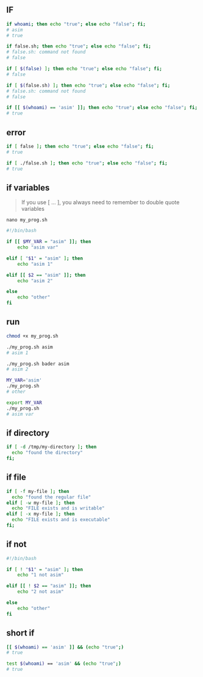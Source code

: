## IF
```bash
if whoami; then echo "true"; else echo "false"; fi;
# asim
# true

if false.sh; then echo "true"; else echo "false"; fi;
# false.sh: command not found
# false

if [ $(false) ]; then echo "true"; else echo "false"; fi;
# false

if [ $(false.sh) ]; then echo "true"; else echo "false"; fi;
# false.sh: command not found
# false

if [[ $(whoami) == 'asim' ]]; then echo "true"; else echo "false"; fi;
# true
```


## error
```bash
if [ false ]; then echo "true"; else echo "false"; fi;
# true

if [ ./false.sh ]; then echo "true"; else echo "false"; fi;
# true
```


## if variables
> If you use [ ... ], you always need to remember to double quote variables

`nano my_prog.sh`
```bash
#!/bin/bash

if [[ $MY_VAR = "asim" ]]; then
    echo "asim var"

elif [ "$1" = "asim" ]; then
    echo "asim 1"

elif [[ $2 == "asim" ]]; then
    echo "asim 2"

else
    echo "other"
fi
```


## run
```bash
chmod +x my_prog.sh

./my_prog.sh asim
# asim 1

./my_prog.sh bader asim
# asim 2

MY_VAR='asim'
./my_prog.sh
# other

export MY_VAR
./my_prog.sh
# asim var
```


## if directory
```bash
if [ -d /tmp/my-directory ]; then 
  echo "found the directory"
fi;
```


## if file
```bash
if [ -f my-file ]; then 
  echo "found the regular file"
elif [ -w my-file ]; then
  echo "FILE exists and is writable"
elif [ -x my-file ]; then
  echo "FILE exists and is executable"
fi;
```


## if not
```bash
#!/bin/bash

if [ ! "$1" = "asim" ]; then
    echo "1 not asim"

elif [[ ! $2 == "asim" ]]; then
    echo "2 not asim"

else
    echo "other"
fi
```

## short if
```bash
[[ $(whoami) == 'asim' ]] && (echo "true";)
# true

test $(whoami) == 'asim' && (echo "true";)
# true
```
